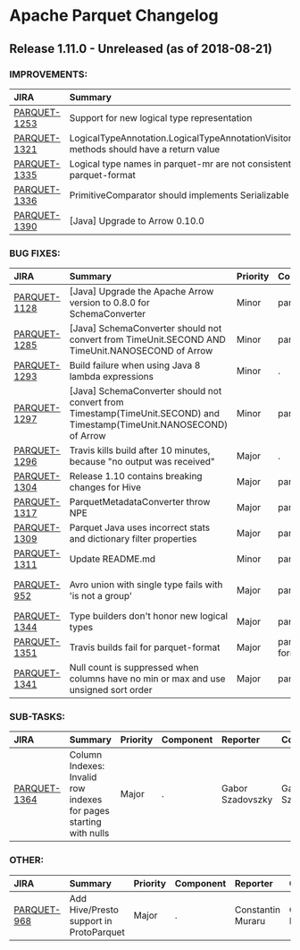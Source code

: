 
<!---
# Licensed to the Apache Software Foundation (ASF) under one
# or more contributor license agreements.  See the NOTICE file
# distributed with this work for additional information
# regarding copyright ownership.  The ASF licenses this file
# to you under the Apache License, Version 2.0 (the
# "License"); you may not use this file except in compliance
# with the License.  You may obtain a copy of the License at
#
#     http://www.apache.org/licenses/LICENSE-2.0
#
# Unless required by applicable law or agreed to in writing, software
# distributed under the License is distributed on an "AS IS" BASIS,
# WITHOUT WARRANTIES OR CONDITIONS OF ANY KIND, either express or implied.
# See the License for the specific language governing permissions and
# limitations under the License.
-->
# Apache Parquet Changelog

## Release 1.11.0 - Unreleased (as of 2018-08-21)



### IMPROVEMENTS:

| JIRA | Summary | Priority | Component | Reporter | Contributor |
|:---- |:---- | :--- |:---- |:---- |:---- |
| [PARQUET-1253](https://issues.apache.org/jira/browse/PARQUET-1253) | Support for new logical type representation |  Major | parquet-mr | Nandor Kollar | Nandor Kollar |
| [PARQUET-1321](https://issues.apache.org/jira/browse/PARQUET-1321) | LogicalTypeAnnotation.LogicalTypeAnnotationVisitor#visit methods should have a return value |  Major | parquet-mr | Nandor Kollar | Nandor Kollar |
| [PARQUET-1335](https://issues.apache.org/jira/browse/PARQUET-1335) | Logical type names in parquet-mr are not consistent with parquet-format |  Minor | parquet-mr | Nandor Kollar | Nandor Kollar |
| [PARQUET-1336](https://issues.apache.org/jira/browse/PARQUET-1336) | PrimitiveComparator should implements Serializable |  Major | parquet-mr | Yuming Wang | Yuming Wang |
| [PARQUET-1390](https://issues.apache.org/jira/browse/PARQUET-1390) | [Java] Upgrade to Arrow 0.10.0 |  Minor | parquet-mr | Andy Grove | Andy Grove |


### BUG FIXES:

| JIRA | Summary | Priority | Component | Reporter | Contributor |
|:---- |:---- | :--- |:---- |:---- |:---- |
| [PARQUET-1128](https://issues.apache.org/jira/browse/PARQUET-1128) | [Java] Upgrade the Apache Arrow version to 0.8.0 for SchemaConverter |  Minor | parquet-mr | Masayuki Takahashi | Masayuki Takahashi |
| [PARQUET-1285](https://issues.apache.org/jira/browse/PARQUET-1285) | [Java] SchemaConverter should not convert from TimeUnit.SECOND AND TimeUnit.NANOSECOND of Arrow |  Minor | parquet-mr | Masayuki Takahashi | Masayuki Takahashi |
| [PARQUET-1293](https://issues.apache.org/jira/browse/PARQUET-1293) | Build failure when using Java 8 lambda expressions |  Minor | . | Nandor Kollar | Nandor Kollar |
| [PARQUET-1297](https://issues.apache.org/jira/browse/PARQUET-1297) | [Java] SchemaConverter should not convert from Timestamp(TimeUnit.SECOND) and Timestamp(TimeUnit.NANOSECOND) of Arrow |  Minor | parquet-mr | Masayuki Takahashi | Masayuki Takahashi |
| [PARQUET-1296](https://issues.apache.org/jira/browse/PARQUET-1296) | Travis kills build after 10 minutes, because "no output was received" |  Major | . | Nandor Kollar | Nandor Kollar |
| [PARQUET-1304](https://issues.apache.org/jira/browse/PARQUET-1304) | Release 1.10 contains breaking changes for Hive |  Major | parquet-mr | Zoltan Ivanfi | Gabor Szadovszky |
| [PARQUET-1317](https://issues.apache.org/jira/browse/PARQUET-1317) | ParquetMetadataConverter throw NPE |  Major | parquet-mr | Yuming Wang | Yuming Wang |
| [PARQUET-1309](https://issues.apache.org/jira/browse/PARQUET-1309) | Parquet Java uses incorrect stats and dictionary filter properties |  Major | parquet-mr | Ryan Blue | Gabor Szadovszky |
| [PARQUET-1311](https://issues.apache.org/jira/browse/PARQUET-1311) | Update README.md |  Minor | parquet-mr | Nandor Kollar | Nandor Kollar |
| [PARQUET-952](https://issues.apache.org/jira/browse/PARQUET-952) | Avro union with single type fails with 'is not a group' |  Major | parquet-mr | Jarek Jarcec Cecho | Nandor Kollar |
| [PARQUET-1344](https://issues.apache.org/jira/browse/PARQUET-1344) | Type builders don't honor new logical types |  Major | parquet-mr | Nandor Kollar | Nandor Kollar |
| [PARQUET-1351](https://issues.apache.org/jira/browse/PARQUET-1351) | Travis builds fail for parquet-format |  Major | parquet-format | Nandor Kollar | Nandor Kollar |
| [PARQUET-1341](https://issues.apache.org/jira/browse/PARQUET-1341) | Null count is suppressed when columns have no min or max and use unsigned sort order |  Major | parquet-mr | Ryan Blue | Ryan Blue |


### SUB-TASKS:

| JIRA | Summary | Priority | Component | Reporter | Contributor |
|:---- |:---- | :--- |:---- |:---- |:---- |
| [PARQUET-1364](https://issues.apache.org/jira/browse/PARQUET-1364) | Column Indexes: Invalid row indexes for pages starting with nulls |  Major | . | Gabor Szadovszky | Gabor Szadovszky |


### OTHER:

| JIRA | Summary | Priority | Component | Reporter | Contributor |
|:---- |:---- | :--- |:---- |:---- |:---- |
| [PARQUET-968](https://issues.apache.org/jira/browse/PARQUET-968) | Add Hive/Presto support in ProtoParquet |  Major | . | Constantin Muraru | Constantin Muraru |


